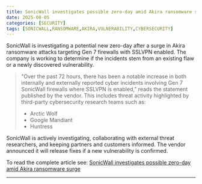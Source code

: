 ```yaml
---
title: SonicWall investigates possible zero-day amid Akira ransomware surge
date: 2025-08-05
categories: [SECURITY]
tags: [SONICWALL,RANSOMWARE,AKIRA,VULNERABILITY,CYBERSECURITY]
---
```


SonicWall is investigating a potential new zero-day after a surge in Akira ransomware attacks targeting Gen 7 firewalls with SSLVPN enabled. The company is working to determine if the incidents stem from an existing flaw or a newly discovered vulnerability.

> "Over the past 72 hours, there has been a notable increase in both internally and externally reported cyber incidents involving Gen 7 SonicWall firewalls where SSLVPN is enabled," reads the statement published by the vendor. This includes threat activity highlighted by third-party cybersecurity research teams such as:
>
> - Arctic Wolf
> - Google Mandiant
> - Huntress
>
SonicWall is actively investigating, collaborating with external threat researchers, and keeping partners and customers informed. The vendor announced it will release fixes if a new vulnerability is confirmed.  

To read the complete article see: [SonicWall investigates possible zero-day amid Akira ransomware surge](https://securityaffairs.com/180803/security/sonicwall-investigates-possible-zero-day-amid-akira-ransomware-surge.html) 

---